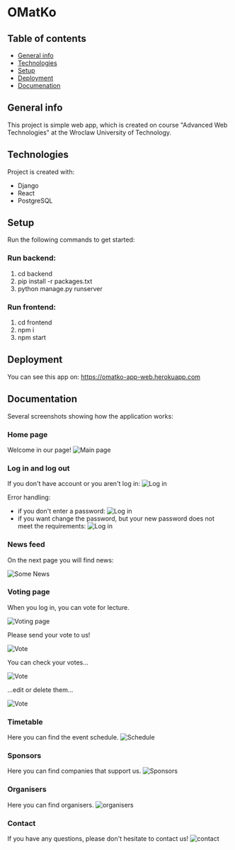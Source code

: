 # OMatKo

## Table of contents
* [General info](#general-info)
* [Technologies](#technologies)
* [Setup](#setup)
* [Deployment](#deploy)
* [Documenation](#doc)

## General info
This project is simple web app, which is created on course "Advanced Web Technologies" at the Wroclaw University of Technology.

## Technologies
Project is created with:
* Django
* React
* PostgreSQL

## Setup
Run the following commands to get started:

### Run backend:
1. cd backend
2. pip install -r packages.txt
3. python manage.py runserver

### Run frontend:
1. cd frontend
2. npm i
3. npm start

## Deployment
You can see this app on: https://omatko-app-web.herokuapp.com

## Documentation
Several screenshots showing how the application works:

### Home page
Welcome in our page!
![Main page](./images/main.PNG)

### Log in and log out
If you don't have account or you aren't log in:
![Log in](./images/log_in.PNG)

Error handling:

* if you don't enter a password:
![Log in](./images/error1.PNG)
* if you want change the password, but your new password does not meet the requirements:
![Log in](./images/error2.PNG)


### News feed
On the next page you will find news:

![Some News](./images/news.PNG)

### Voting page
When you log in, you can vote for lecture.

![Voting page](./images/voting_page.png)

Please send your vote to us!

![Vote](./images/vote.png)

You can check your votes...

![Vote](./images/voteList.png)

...edit or delete them...

![Vote](./images/editVote.png)

### Timetable
Here you can find the event schedule.
![Schedule](./images/timatable.PNG)

### Sponsors
Here you can find companies that support us.
![Sponsors](./images/sponsors.PNG)

### Organisers
Here you can find organisers.
![organisers](./images/organisers.PNG)

### Contact
If you have any questions, please don't hesitate to contact us!
![contact](./images/contact.PNG)
